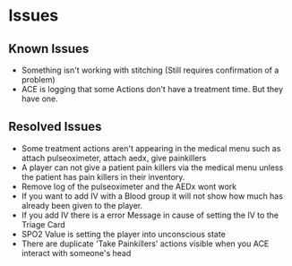 # Issues

## Known Issues

* Something isn't working with stitching (Still requires confirmation of a problem)
* ACE is logging that some Actions don't have a treatment time. But they have one.

## Resolved Issues

* Some treatment actions aren't appearing in the medical menu such as attach pulseoximeter, attach aedx, give painkillers
* A player can not give a patient pain killers via the medical menu unless the patient has pain killers in their inventory.
* Remove log of the pulseoximeter and the AEDx wont work
* If you want to add IV with a Blood group it will not show how much has already been given to the player.
* If you add IV there is a error Message in cause of setting the IV to the Triage Card
* SPO2 Value is setting the player into unconscious state
* There are duplicate 'Take Painkillers' actions visible when you ACE interact with someone's head
